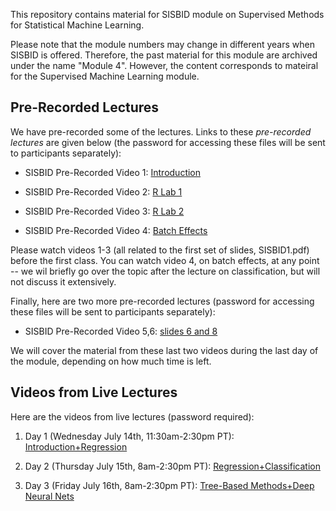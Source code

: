This repository contains material for SISBID module on Supervised Methods for Statistical Machine Learning. 

Please note that the module numbers may change in different years when SISBID is offered. Therefore, the past material for this module are archived under the name "Module 4". However, the content corresponds to mateiral for the Supervised Machine Learning module. 

## Pre-Recorded Lectures

We have pre-recorded some of the lectures. Links to these *pre-recorded lectures* are given below (the password for accessing these files will be sent to participants separately):

- SISBID Pre-Recorded Video 1: [Introduction](https://www.dropbox.com/s/t9yrnrgjqsyva2q/PrerecordedLecture1_Intro.mov?dl=0)

- SISBID Pre-Recorded Video 2: [R Lab 1](https://www.dropbox.com/s/l6zf4kzlgo4o6u4/PrerecordedLecture2_Rlab1.mp4?dl=0)

- SISBID Pre-Recorded Video 3: [R Lab 2](https://www.dropbox.com/s/r1n86c213qifca1/PrerecordedLecture3_Rlab2.mp4?dl=0)

- SISBID Pre-Recorded Video 4: [Batch Effects](https://www.dropbox.com/s/0tz3pewgd3izc4m/PrerecordedLecture4_BatchEffects.mov?dl=0)

Please watch videos 1-3 (all related to the first set of slides, SISBID1.pdf) before the first class. You can watch video 4, on batch effects, at any point -- we wil briefly go over the topic after the lecture on classification, but will not discuss it extensively. 

Finally, here are two more pre-recorded lectures (password for accessing these files will be sent to participants separately): 

- SISBID Pre-Recorded Video 5,6: [slides 6 and 8](https://www.dropbox.com/sh/1c0xhprwxp6up2m/AADB04YYC72zaNiwRLTif4MAa?dl=0)

We will cover the material from these last two videos during the last day of the module, depending on how much time is left.

## Videos from Live Lectures

Here are the videos from live lectures (password required): 

1. Day 1 (Wednesday July 14th, 11:30am-2:30pm PT): [Introduction+Regression](https://washington.zoom.us/rec/share/OyD7OE9nH_3sRZJ7z92_1NlyMqW5CRLx-wpFdbHcinAx6Vt0Q3-s4k8rHTzAXfLc.kDnwn4myDwpNa8iA)

2. Day 2 (Thursday July 15th, 8am-2:30pm PT): [Regression+Classification](https://washington.zoom.us/rec/share/EKmSDevmvy1Aw7thX9ovMa5omdAhqLOzKQgTLBViZgEw_5YyetUFws6UrWl04giK.2OgVS6rBgqS4nnNO)

3. Day 3 (Friday July 16th, 8am-2:30pm PT): [Tree-Based Methods+Deep Neural Nets](https://washington.zoom.us/rec/share/UGiexN2Wshy8pKwoMwxKbBjNoMUN_ubCqfU9fUAke8dU0oP246Zw2bMC3trC-j3R.4NV_2i-wEqv5KOiR)
